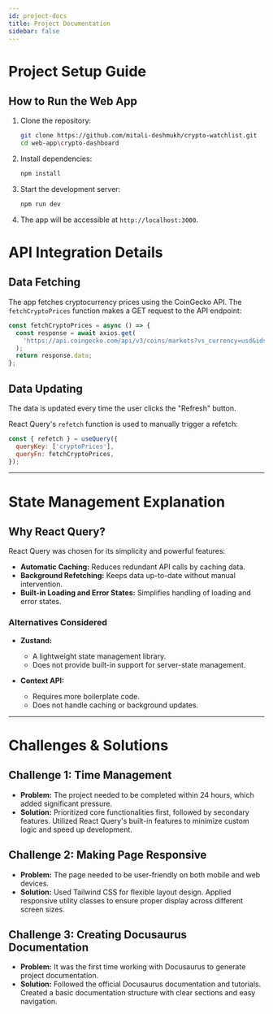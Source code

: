 ```yaml
---
id: project-docs
title: Project Documentation
sidebar: false
---
```


# Project Setup Guide

## How to Run the Web App
1. Clone the repository:
   ```bash
   git clone https://github.com/mitali-deshmukh/crypto-watchlist.git
   cd web-app\crypto-dashboard
   ```

2. Install dependencies:
   ```bash
   npm install
   ```

3. Start the development server:
   ```bash
   npm run dev
   ```

4. The app will be accessible at `http://localhost:3000`.


# API Integration Details

## Data Fetching
The app fetches cryptocurrency prices using the CoinGecko API. The `fetchCryptoPrices` function makes a GET request to the API endpoint:

```javascript
const fetchCryptoPrices = async () => {
  const response = await axios.get(
    'https://api.coingecko.com/api/v3/coins/markets?vs_currency=usd&ids=bitcoin,ethereum,ripple,litecoin,cardano'
  );
  return response.data;
};
```

## Data Updating
The data is updated every time the user clicks the "Refresh" button.

React Query's `refetch` function is used to manually trigger a refetch:

```javascript
const { refetch } = useQuery({
  queryKey: ['cryptoPrices'],
  queryFn: fetchCryptoPrices,
});
```

---

# State Management Explanation

## Why React Query?
React Query was chosen for its simplicity and powerful features:

- **Automatic Caching:** Reduces redundant API calls by caching data.
- **Background Refetching:** Keeps data up-to-date without manual intervention.
- **Built-in Loading and Error States:** Simplifies handling of loading and error states.


### Alternatives Considered
- **Zustand:**
  - A lightweight state management library.
  - Does not provide built-in support for server-state management.

- **Context API:**
  - Requires more boilerplate code.
  - Does not handle caching or background updates.

---

# Challenges & Solutions

## Challenge 1: Time Management
- **Problem:** The project needed to be completed within 24 hours, which added significant pressure.
- **Solution:** Prioritized core functionalities first, followed by secondary features. Utilized React Query's built-in features to minimize custom logic and speed up development.

## Challenge 2: Making Page Responsive
- **Problem:** The page needed to be user-friendly on both mobile and web devices.
- **Solution:** Used Tailwind CSS for flexible layout design. Applied responsive utility classes to ensure proper display across different screen sizes.

## Challenge 3: Creating Docusaurus Documentation
- **Problem:** It was the first time working with Docusaurus to generate project documentation.
- **Solution:** Followed the official Docusaurus documentation and tutorials. Created a basic documentation structure with clear sections and easy navigation.


